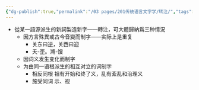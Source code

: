 ```yaml
---
{"dg-publish":true,"permalink":"/03 pages/201传统语言文字学/转注/","tags":["语言学"],"created":"2024-11-30T21:04:08.684+08:00","updated":"2025-03-01T22:57:57.830+08:00"}
---
```


- 從某一語源派生的新詞製造新字——轉注，可大體歸納爲三种情況
	- 因方言殊異或古今音變而制字——实际上是重复
		- 关东曰逆，关西曰迎
		- 夭-歪。滫-馊
	- 因词义发生变化而制字
	- 为由同一语根派生的相互对立的词制字
		- 相反同根 祖有开始和终了义，乱有紊乱和治理义
		- 施受同词 示、视